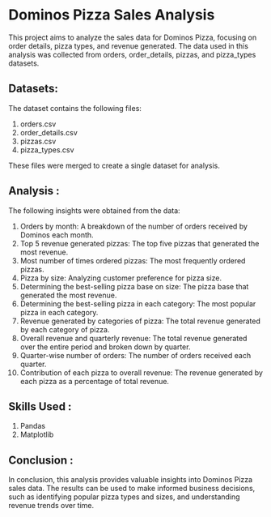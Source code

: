 # **Dominos Pizza Sales Analysis**
This project aims to analyze the sales data for Dominos Pizza, focusing on order details, pizza types, and revenue generated. 
The data used in this analysis was collected from orders, order_details, pizzas, and pizza_types datasets.

## **Datasets:**

The dataset contains the following files:
 1. orders.csv
 2. order_details.csv
 3. pizzas.csv
 4. pizza_types.csv
 
 These files were merged to create a single dataset for analysis.

## **Analysis :**

The following insights were obtained from the data:

1. Orders by month: A breakdown of the number of orders received by Dominos each month.
2. Top 5 revenue generated pizzas: The top five pizzas that generated the most revenue.
3. Most number of times ordered pizzas: The most frequently ordered pizzas.
4. Pizza by size: Analyzing customer preference for pizza size.
5. Determining the best-selling pizza base on size: The pizza base that generated the most revenue.
6. Determining the best-selling pizza in each category: The most popular pizza in each category.
7. Revenue generated by categories of pizza: The total revenue generated by each category of pizza.
8. Overall revenue and quarterly revenue: The total revenue generated over the entire period and broken down by quarter.
9. Quarter-wise number of orders: The number of orders received each quarter.
10. Contribution of each pizza to overall revenue: The revenue generated by each pizza as a percentage of total revenue.


## **Skills Used :**
 1. Pandas
 2. Matplotlib

## **Conclusion :**

In conclusion, this analysis provides valuable insights into Dominos Pizza sales data. 
The results can be used to make informed business decisions, such as identifying popular pizza types and sizes, and understanding revenue trends over time.

